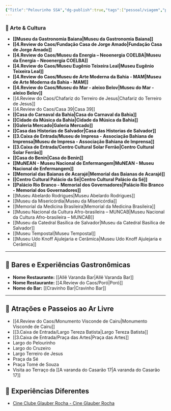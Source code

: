 ```yaml
---
{"Title":"Pelourinho SSA","dg-publish":true,"tags":["pessoal/viagem","pessoal/lugares","SSA"],"permalink":"/4-review-do-caos/pelourinho-ssa/","dgPassFrontmatter":true}
---
```


### 🎨 Arte & Cultura
- **[[Museu da Gastronomia Baiana\|Museu da Gastronomia Baiana]]**
- **[[4.Review do Caos/Fundação Casa de Jorge Amado\|Fundação Casa de Jorge Amado]]**
- **[[4.Review do Caos/Museu da Energia – Neoenergia COELBA\|Museu da Energia – Neoenergia COELBA]]**
- **[[4.Review do Caos/Museu Eugênio Teixeira Leal\|Museu Eugênio Teixeira Leal]]**
- **[[4.Review do Caos/Museu de Arte Moderna da Bahia - MAM\|Museu de Arte Moderna da Bahia - MAM]]**
- **[[4.Review do Caos/Museu do Mar - aleixo Belov\|Museu do Mar - aleixo Belov]]**
- [[4.Review do Caos/Chafariz do Terreiro de Jesus\|Chafariz do Terreiro de Jesus]]
- [[4.Review do Caos/Casa 39\|Casa 39]]
- **[[Casa do Carnaval da Bahia\|Casa do Carnaval da Bahia]]**
- **[[Cidade da Música da Bahia\|Cidade da Música da Bahia]]**
- **[[Galeria Mercado\|Galeria Mercado]]**
- **[[Casa das Historias de Salvador\|Casa das Historias de Salvador]]**
- **[[3.Caixa de Entrada/Museu de Impresa - Associação Bahiana de Imprensa\|Museu de Impresa - Associação Bahiana de Imprensa]]**
- **[[3.Caixa de Entrada/Centro Cultural Solar Ferrão\|Centro Cultural Solar Ferrão]]**
- **[[Casa do Benin\|Casa do Benin]]**
- **[[MuNEAN - Museu Nacional de Enfermangem\|MuNEAN - Museu Nacional de Enfermangem]]**
- **[[Memorial das Baianas de Acarajé\|Memorial das Baianas de Acarajé]]**
- **[[Centro Cultural Palácio da Sé\|Centro Cultural Palácio da Sé]]**
- **[[Palácio Rio Branco - Memorial dos Governadores\|Palácio Rio Branco - Memorial dos Governadores]]**
- [[Museu Abelardo Rodrigues\|Museu Abelardo Rodrigues]]
- [[Museu da Misericórdia\|Museu da Misericórdia]]
- [[Memorial da Medicina Brasileira\|Memorial da Medicina Brasileira]]
- [[Museu Nacional da Cultura Afro-brasileira – MUNCAB\|Museu Nacional da Cultura Afro-brasileira – MUNCAB]]
- [[Museu da Catedral Basílica de Salvador\|Museu da Catedral Basílica de Salvador]]
- [[Museu Tempostal\|Museu Tempostal]]
- [[Museu Udo Knoff Ajulejaria e Cerâmica\|Museu Udo Knoff Ajulejaria e Cerâmica]]
---
## 🍹 Bares e Experiências Gastronômicas
- **Nome Restaurante:** [[Allê Varanda Bar\|Allê Varanda Bar]]
- **Nome Restaurante:** [[4.Review do Caos/Poró\|Poró]]
- **Nome do Bar:** [[Cravinho Bar\|Cravinho Bar]]
---
## 🌳 Atrações e Passeios ao Ar Livre
- [[4.Review do Caos/Monumento Visconde de Cairu\|Monumento Visconde de Cairu]]
- [[3.Caixa de Entrada/Largo Tereza Batista\|Largo Tereza Batista]]
- [[3.Caixa de Entrada/Praça das Artes\|Praça das Artes]]
- Largo do Pelourinho
- Largo do Cruzeiro
- Largo Terreiro de Jesus
- Praça da Sé
- Praça Tomé de Souza
- Visita ao Terraço da [[A varanda do Casarão 17\|A varanda do Casarão 17]]
## 🦔 Experiências Diferentes
- [Cine Clube Glauber Rocha - Cine Glauber Rocha](https://www.cineglauberrocha.com.br/)

